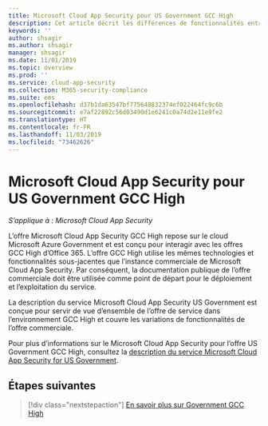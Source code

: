```yaml
---
title: Microsoft Cloud App Security pour US Government GCC High
description: Cet article décrit les différences de fonctionnalités entre Microsoft Cloud App Security for US Government GCC High et l’offre commerciale.
keywords: ''
author: shsagir
ms.author: shsagir
manager: shsagir
ms.date: 11/01/2019
ms.topic: overview
ms.prod: ''
ms.service: cloud-app-security
ms.collection: M365-security-compliance
ms.suite: ems
ms.openlocfilehash: d37b1da63547bf775648832374ef022464fc9c6b
ms.sourcegitcommit: e7af22892c56d03490d1e6241c0a74d2e11e9fe2
ms.translationtype: HT
ms.contentlocale: fr-FR
ms.lasthandoff: 11/03/2019
ms.locfileid: "73462626"
---
```

# <a name="microsoft-cloud-app-security-for-us-government-gcc-high"></a>Microsoft Cloud App Security pour US Government GCC High

*S’applique à : Microsoft Cloud App Security*

L’offre Microsoft Cloud App Security GCC High repose sur le cloud Microsoft Azure Government et est conçu pour interagir avec les offres GCC High d’Office 365. L’offre GCC High utilise les mêmes technologies et fonctionnalités sous-jacentes que l’instance commerciale de Microsoft Cloud App Security. Par conséquent, la documentation publique de l’offre commerciale doit être utilisée comme point de départ pour le déploiement et l’exploitation du service.

La description du service Microsoft Cloud App Security US Government est conçue pour servir de vue d’ensemble de l’offre de service dans l’environnement GCC High et couvre les variations de fonctionnalités de l’offre commerciale.

Pour plus d’informations sur le Microsoft Cloud App Security pour l’offre US Government GCC High, consultez la [description du service Microsoft Cloud App Security for US Government](/enterprise-mobility-security/solution/ems-cloud-app-security-govt-service-description).

## <a name="next-steps"></a>Étapes suivantes

> [!div class="nextstepaction"]
> [En savoir plus sur Government GCC High](/enterprise-mobility-security/solution/ems-security-govt-description)
